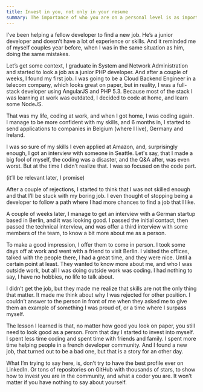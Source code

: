 ```yaml
---
title: Invest in you, not only in your resume
summary: The importance of who you are on a personal level is as important as who you are on paper.
---
```


I’ve been helping a fellow developer to find a new job. He’s a junior developer and doesn’t have a lot of experience or skills. And it reminded me of myself couples year before, when I was in the same situation as him, doing the same mistakes.

Let’s get some context, I graduate in System and Network Administration and started to look a job as a junior PHP developer. And after a couple of weeks, I found my first job. I was going to be a Cloud Backend Engineer in a telecom company, which looks great on paper, but in reality, I was a full-stack developer using AngularJS and PHP 5.3. Because most of the stack I was learning at work was outdated, I decided to code at home, and learn some NodeJS.

That was my life, coding at work, and when I got home, I was coding again. I manage to be more confident with my skills, and 6 months in, I started to send applications to companies in Belgium (where I live), Germany and Ireland.

I was so sure of my skills I even applied at Amazon, and, surprisingly enough, I got an interview with someone in Seattle. Let's say, that I made a big fool of myself, the coding was a disaster, and the Q&A after, was even worst. But at the time I didn’t realize that. I was so focused on the code part.

(it’ll be relevant later, I promise)

After a couple of rejections, I started to think that I was not skilled enough and that I’ll be stuck with my boring job. I even thought of stopping being a developer to follow a path where I had more chances to find a job that I like.

A couple of weeks later, I manage to get an interview with a German startup based in Berlin, and it was looking good. I passed the initial contact, then passed the technical interview, and was offer a third interview with some members of the team, to know a bit more about me as a person.

To make a good impression, I offer them to come in person. I took some days off at work and went with a friend to visit Berlin.
I visited the offices, talked with the people there, I had a great time, and they were nice. Until a certain point at least. They wanted to know more about me, and who I was outside work, but all I was doing outside work was coding. I had nothing to say, I have no hobbies, no life to talk about.

I didn’t get the job, but they made me realize that skills are not the only thing that matter. It made me think about why I was rejected for other position. I couldn’t answer to the person in front of me when they asked me to give them an example of something I was proud of, or a time where I surpass myself.

The lesson I learned is that, no matter how good you look on paper, you still need to look good as a person. From that day I started to invest into myself. I spent less time coding and spent time with friends and family. I spent more time helping people in a french developer community. And I found a new job, that turned out to be a bad one, but that is a story for an other day.

What I’m trying to say here, is, don’t try to have the best profile ever on LinkedIn. Or tons of repositories on GitHub with thousands of stars, to show how to invest you are in the community, and what a coder you are. It won’t matter if you have nothing to say about yourself.
